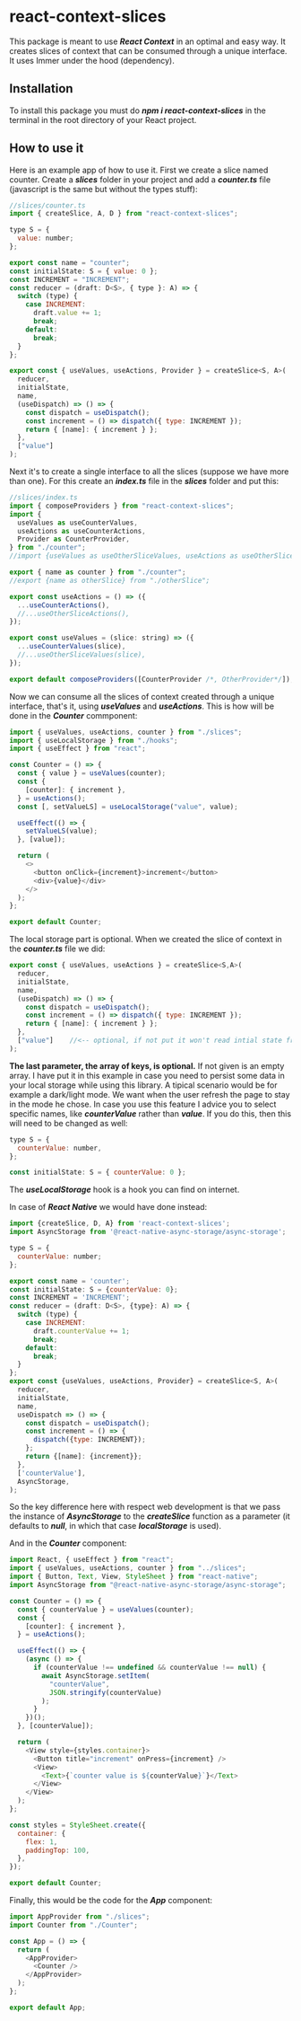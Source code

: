 # react-context-slices

This package is meant to use **_React Context_** in an optimal and easy way. It creates slices of context that can be consumed through a unique interface. It uses Immer under the hood (dependency).

## Installation

To install this package you must do **_npm i react-context-slices_** in the terminal in the root directory of your React project.

## How to use it

Here is an example app of how to use it. First we create a slice named counter. Create a **_slices_** folder in your project and add a **_counter.ts_** file (javascript is the same but without the types stuff):

```javascript
//slices/counter.ts
import { createSlice, A, D } from "react-context-slices";

type S = {
  value: number;
};

export const name = "counter";
const initialState: S = { value: 0 };
const INCREMENT = "INCREMENT";
const reducer = (draft: D<S>, { type }: A) => {
  switch (type) {
    case INCREMENT:
      draft.value += 1;
      break;
    default:
      break;
  }
};

export const { useValues, useActions, Provider } = createSlice<S, A>(
  reducer,
  initialState,
  name,
  (useDispatch) => () => {
    const dispatch = useDispatch();
    const increment = () => dispatch({ type: INCREMENT });
    return { [name]: { increment } };
  },
  ["value"]
);
```

Next it's to create a single interface to all the slices (suppose we have more than one). For this create an **_index.ts_** file in the **_slices_** folder and put this:

```javascript
//slices/index.ts
import { composeProviders } from "react-context-slices";
import {
  useValues as useCounterValues,
  useActions as useCounterActions,
  Provider as CounterProvider,
} from "./counter";
//import {useValues as useOtherSliceValues, useActions as useOtherSliceActions, Provider as OtherProvider} from "./otherSlice";

export { name as counter } from "./counter";
//export {name as otherSlice} from "./otherSlice";

export const useActions = () => ({
  ...useCounterActions(),
  //...useOtherSliceActions(),
});

export const useValues = (slice: string) => ({
  ...useCounterValues(slice),
  //...useOtherSliceValues(slice),
});

export default composeProviders([CounterProvider /*, OtherProvider*/]);
```

Now we can consume all the slices of context created through a unique interface, that's it, using **_useValues_** and **_useActions_**. This is how will be done in the **_Counter_** commponent:

```javascript
import { useValues, useActions, counter } from "./slices";
import { useLocalStorage } from "./hooks";
import { useEffect } from "react";

const Counter = () => {
  const { value } = useValues(counter);
  const {
    [counter]: { increment },
  } = useActions();
  const [, setValueLS] = useLocalStorage("value", value);

  useEffect(() => {
    setValueLS(value);
  }, [value]);

  return (
    <>
      <button onClick={increment}>increment</button>
      <div>{value}</div>
    </>
  );
};

export default Counter;
```

The local storage part is optional. When we created the slice of context in the **_counter.ts_** file we did:

```javascript
export const { useValues, useActions } = createSlice<S,A>(
  reducer,
  initialState,
  name,
  (useDispatch) => () => {
    const dispatch = useDispatch();
    const increment = () => dispatch({ type: INCREMENT });
    return { [name]: { increment } };
  },
  ["value"]    //<-- optional, if not put it won't read intial state from keys in localStorage
);
```

**The last parameter, the array of keys, is optional.** If not given is an empty array. I have put it in this example in case you need to persist some data in your local storage while using this library. A tipical scenario would be for example a dark/light mode. We want when the user refresh the page to stay in the mode he chose. In case you use this feature I advice you to select specific names, like **_counterValue_** rather than **_value_**. If you do this, then this will need to be changed as well:

```javascript
type S = {
  counterValue: number,
};

const initialState: S = { counterValue: 0 };
```

The **_useLocalStorage_** hook is a hook you can find on internet.

In case of **_React Native_** we would have done instead:

```javascript
import {createSlice, D, A} from 'react-context-slices';
import AsyncStorage from '@react-native-async-storage/async-storage';

type S = {
  counterValue: number;
};

export const name = 'counter';
const initialState: S = {counterValue: 0};
const INCREMENT = 'INCREMENT';
const reducer = (draft: D<S>, {type}: A) => {
  switch (type) {
    case INCREMENT:
      draft.counterValue += 1;
      break;
    default:
      break;
  }
};
export const {useValues, useActions, Provider} = createSlice<S, A>(
  reducer,
  initialState,
  name,
  useDispatch => () => {
    const dispatch = useDispatch();
    const increment = () => {
      dispatch({type: INCREMENT});
    };
    return {[name]: {increment}};
  },
  ['counterValue'],
  AsyncStorage,
);
```

So the key difference here with respect web development is that we pass the instance of **_AsyncStorage_** to the **_createSlice_** function as a parameter (it defaults to **_null_**, in which that case **_localStorage_** is used).

And in the **_Counter_** component:

```javascript
import React, { useEffect } from "react";
import { useValues, useActions, counter } from "../slices";
import { Button, Text, View, StyleSheet } from "react-native";
import AsyncStorage from "@react-native-async-storage/async-storage";

const Counter = () => {
  const { counterValue } = useValues(counter);
  const {
    [counter]: { increment },
  } = useActions();

  useEffect(() => {
    (async () => {
      if (counterValue !== undefined && counterValue !== null) {
        await AsyncStorage.setItem(
          "counterValue",
          JSON.stringify(counterValue)
        );
      }
    })();
  }, [counterValue]);

  return (
    <View style={styles.container}>
      <Button title="increment" onPress={increment} />
      <View>
        <Text>{`counter value is ${counterValue}`}</Text>
      </View>
    </View>
  );
};

const styles = StyleSheet.create({
  container: {
    flex: 1,
    paddingTop: 100,
  },
});

export default Counter;
```

Finally, this would be the code for the **_App_** component:

```javascript
import AppProvider from "./slices";
import Counter from "./Counter";

const App = () => {
  return (
    <AppProvider>
      <Counter />
    </AppProvider>
  );
};

export default App;
```
